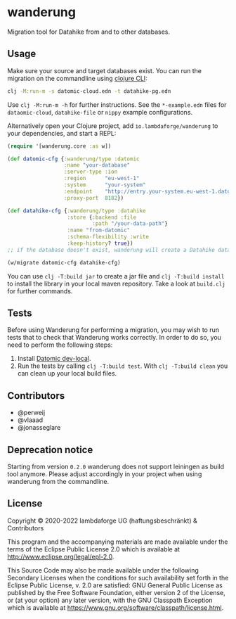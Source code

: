 # wanderung

Migration tool for Datahike from and to other databases.

## Usage

Make sure your source and target databases exist. You can run the migration on the commandline using [clojure CLI](https://clojure.org/reference/deps_and_cli):

```bash
clj -M:run-m -s datomic-cloud.edn -t datahike-pg.edn
```

Use `clj -M:run-m -h` for further instructions. See the `*-example.edn` files for `dataomic-cloud`, `datahike-file` or `nippy` example configurations.

Alternatively open your Clojure project, add `io.lambdaforge/wanderung` to your dependencies, and start a REPL:

```clojure
(require '[wanderung.core :as w])

(def datomic-cfg {:wanderung/type :datomic
                  :name "your-database"
                  :server-type :ion
                  :region      "eu-west-1"
                  :system      "your-system"
                  :endpoint    "http://entry.your-system.eu-west-1.datomic.net:8182/"
                  :proxy-port  8182})

(def datahike-cfg {:wanderung/type :datahike
                   :store {:backend :file
                           :path "/your-data-path"}
                   :name "from-datomic"
                   :schema-flexibility :write
                   :keep-history? true})
;; if the database doesn't exist, wanderung will create a Datahike database

(w/migrate datomic-cfg datahike-cfg)
```
You can use `clj -T:build jar` to create a jar file and `clj -T:build install` to install the library in your local maven repository. 
Take a look at `build.clj` for further commands.

## Tests

Before using Wanderung for performing a migration, you may wish to run tests that to check that Wanderung works correctly. In order to do so, you need to perform the following steps:

1. Install [Datomic dev-local](https://docs.datomic.com/cloud/dev-local.html).
2. Run the tests by calling `clj -T:build test`. With `clj -T:build clean` you can clean up your local build files.

## Contributors
- @perweij
- @vlaaad
- @jonasseglare

## Deprecation notice

Starting from version `0.2.0` wanderung does not support leiningen as build tool anymore. Please adjust accordingly in your project when using wanderung from the commandline. 

## License

Copyright © 2020-2022 lambdaforge UG (haftungsbeschränkt) & Contributors

This program and the accompanying materials are made available under the
terms of the Eclipse Public License 2.0 which is available at
http://www.eclipse.org/legal/epl-2.0.

This Source Code may also be made available under the following Secondary
Licenses when the conditions for such availability set forth in the Eclipse
Public License, v. 2.0 are satisfied: GNU General Public License as published by
the Free Software Foundation, either version 2 of the License, or (at your
option) any later version, with the GNU Classpath Exception which is available
at https://www.gnu.org/software/classpath/license.html.
